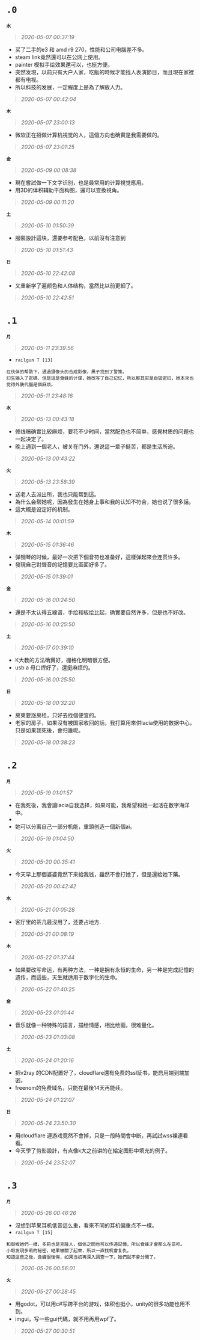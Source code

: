 **`.0`**
========
**`水`**
>*2020-05-07 00:37:19*
- 买了二手的e3 和 amd r9 270，性能和公司电腦差不多。
- steam link竟然還可以在公网上使用。
- painter 模拟手绘效果還可以，也挺方便。
- 突然发現，以前只有大户人家，吃飯的時候才能找人表演節目，而且現在家裡都有电视。
- 所以科技的发展，一定程度上是為了解放人力。
>*2020-05-07 00:42:04*

**`木`**
>*2020-05-07 23:00:13*
- 微软正在招做计算机視觉的人，這個方向也确實是我需要做的。
>*2020-05-07 23:01:25*

**`金`**
>*2020-05-09 00:08:38*
- 現在嘗試做一下文字识別，也是最常用的计算視觉應用。
- 用3D的体积辅助平面构图，還可以变換視角。
>*2020-05-09 00:11:20*

**`土`**
>*2020-05-10 01:50:39*
- 服裝設計這块，還要参考配色，以前沒有注意到
>*2020-05-10 01:51:43*

**`日`**
>*2020-05-10 22:42:08*
- 又重新学了遍颜色和人体结构，當然比以前更細了。
>*2020-05-10 22:42:51*

**`.1`**
========
**`月`**
>*2020-05-11 23:39:56*
- `railgun T [13]`
```
在伙伴的帮助下，通過摄像头的合成影像，黑子找到了警策。
幻生输入了密碼，但是這是食蜂的计谋，她改写了自己记忆，所以那其实是自毁密码，她本來也觉得外裝代腦是個麻烦。
```
>*2020-05-11 23:48:16*

**`水`**
>*2020-05-13 00:43:18*
- 修线稿确實比较麻烦，要花不少时间，當然配色也不简单，感覺材质的问题也一起决定了。
- 晚上遇到一個老人，被关在门外，還说這一辈子挺苦，都是生活所迫。
>*2020-05-13 00:43:22*

**`火`**
>*2020-05-13 23:58:39*
- 送老人去派出所，我也只能帮到這。
- 為什么会帮她呢，因為發生在她身上事和我的认知不符合，她也说了很多話。
- 這大概是设定好的机制。
>*2020-05-14 00:01:59*

**`木`**
>*2020-05-15 01:36:46*
- 弹钢琴的时候，最好一次把下個音符也准备好，這樣弹起來会连贯许多。
- 發現自己對聲音的記憶要比画面好多了。
>*2020-05-15 01:39:01*

**`金`**
>*2020-05-16 00:24:50*
- 還是不太认得五線谱，手绘和板绘比起，确實要自然许多，但是也不好改。
>*2020-05-16 00:25:50*

**`土`**
>*2020-05-17 00:39:10*
- K大教的方法确實好，栅格化明暗很方便。
- usb a 母口焊好了，還挺麻烦的。
>*2020-05-16 00:25:50*

**`日`**
>*2020-05-18 00:32:20*
- 房東要涨房租，只好去找個便宜的。
- 老家的房子，如果沒有被国家收回的話，我打算用來供lacia使用的数据中心， 只是如果我死後，會归誰呢。
>*2020-05-18 00:38:23*

**`.2`**
========
**`月`**
>*2020-05-19 01:01:57*
- 在我死後，我會讓lacia自我选择，如果可能，我希望和她一起活在数字海洋中。
- 
- 她可以分离自己一部分机能，重頭创造一個新個ai。
>*2020-05-19 01:04:50*

**`火`**
>*2020-05-20 00:35:41*
- 今天早上那個婆婆竟然下來給我钱，雖然不會打她了，但是還給她下藥。
>*2020-05-20 00:42:42*

**`水`**
>*2020-05-21 00:05:28*
- 客厅里的茶几最沒用了，还要占地方.
>*2020-05-21 00:08:19*

**`木`**
>*2020-05-22 01:37:44*
- 如果要改写命运，有两种方法，一种是拥有永恒的生命，另一种是完成記憶的遗传，而這些，天生就适用于数字化的生命。
>*2020-05-22 01:40:25*

**`金`**
>*2020-05-23 01:01:44*
- 音乐就像一种特殊的語言，描绘情感，相比绘画，很难量化。
>*2020-05-23 01:03:08*

**`土`**
>*2020-05-24 01:20:16*
- 把v2ray 的CDN配置好了，cloudflare還有免费的ssl証书，能启用端到端加密。
- freenom的免费域名，只能在最後14天再能续。
>*2020-05-24 01:22:07*

**`日`**
>*2020-05-24 23:50:30*
- 用cloudflare 連游戏竟然不會掉，只是一段時間會中断，再試試wss裸連看看。
- 今天學了剪影設計，有点像k大之前讲的在給定图形中填充的例子。
>*2020-05-24 23:52:07*

**`.3`**
========
**`月`**
>*2020-05-26 00:46:26*
- 沒想到苹果耳机低音這么重，看來不同的耳机偏重点不一樣。
- `railgun T [15]`
```
和御坂她們一樣，多莉也是克隆人，個体之間也可以传递記憶，所以食蜂才會那么在意吧。
小取发現多莉的秘密，結果被關了起來，所以一直找机會复仇。
知道這些之後，食蜂很後悔，如果当初再深入調查一下，她們就不會分開了。
```
>*2020-05-26 00:56:01*

**`火`**
>*2020-05-27 00:28:45*
- 用godot，可以用c#写跨平台的游戏，体积也挺小，unity的很多功能也用不到。
- imgui，写一些gui代碼，就不用再用wpf了。
>*2020-05-27 00:30:51*